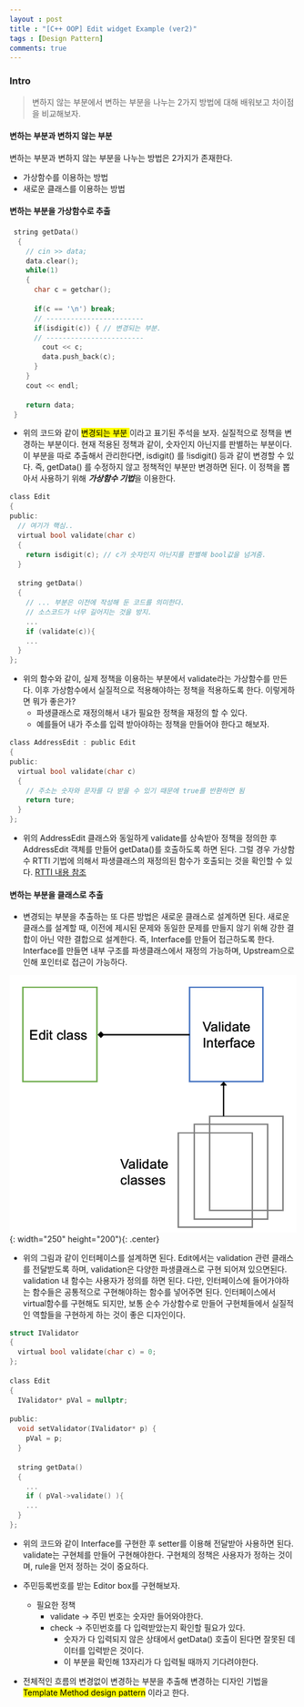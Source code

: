 ```yaml
---
layout : post
title : "[C++ OOP] Edit widget Example (ver2)"
tags : [Design Pattern]
comments: true
---
```

### Intro
> 변하지 않는 부분에서 변하는 부분을 나누는 2가지 방법에 대해 배워보고 차이점을 비교해보자.

#### 변하는 부분과 변하지 않는 부분
변하는 부분과 변하지 않는 부분을 나누는 방법은 2가지가 존재한다.
 - 가상함수를 이용하는 방법
 - 새로운 클래스를 이용하는 방법

#### 변하는 부분을 가상함수로 추출

```c
 string getData()
  {  
    // cin >> data;
    data.clear();
    while(1)
    {
      char c = getchar();
  
      if(c == '\n') break;
      // ------------------------
      if(isdigit(c)) { // 변경되는 부분.
      // ------------------------
        cout << c;
        data.push_back(c);
      }
    }
    cout << endl;

    return data;
 }
```

- 위의 코드와 같이 <mark>변경되는 부분 </mark>이라고 표기된 주석을 보자. 실질적으로 정책을 변경하는 부분이다. 현재 적용된 정책과 같이, 숫자인지 아닌지를 판별하는 부분이다. 이 부분을 따로 추출해서 관리한다면, isdigit() 를 !isdigit() 등과 같이 변경할 수 있다. 즉, getData() 를 수정하지 않고 정책적인 부분만 변경하면 된다. 이 정책을 뽑아서 사용하기 위해 ***가상함수 기법***을 이용한다.

```c
class Edit
{
public:
  // 여기가 핵심..
  virtual bool validate(char c) 
  {
    return isdigit(c); // c가 숫자인지 아닌지를 판별해 bool값을 넘겨줌.
  }
  
  string getData()
  {
    // ... 부분은 이전에 작성해 둔 코드를 의미한다. 
    // 소스코드가 너무 길어지는 것을 방지.
    ...
    if (validate(c)){
    ...
  }
};
```

- 위의 함수와 같이, 실제 정책을 이용하는 부분에서 validate라는 가상함수를 만든다. 이후 가상함수에서 실질적으로 적용해야하는 정책을 적용하도록 한다. 이렇게하면 뭐가 좋은가? 
  - 파생클래스로 재정의해서 내가 필요한 정책을 재정의 할 수 있다.
  - 예를들어 내가 주소를 입력 받아야하는 정책을 만들어야 한다고 해보자.

```c
class AddressEdit : public Edit
{
public:
  virtual bool validate(char c)
  {
    // 주소는 숫자와 문자를 다 받을 수 있기 때문에 true를 반환하면 됨
    return ture;
  }
};
```

- 위의 AddressEdit 클래스와 동일하게 validate를 상속받아 정책을 정의한 후 AddressEdit 객체를 만들어 getData()를 호출하도록 하면 된다. 그럴 경우 가상함수 RTTI 기법에 의해서 파생클래스의 재정의된 함수가 호출되는 것을 확인할 수 있다. [RTTI 내용 참조](https://armkernel.github.io/lec_cpp_1/)


#### 변하는 부분을 클래스로 추출
- 변경되는 부분을 추출하는 또 다른 방법은 새로운 클래스로 설계하면 된다. 새로운 클래스를 설계할 때, 이전에 제시된 문제와 동일한 문제를 만들지 않기 위해 강한 결합이 아닌 약한 결합으로 설계한다. 즉, Interface를 만들어 접근하도록 한다. Interface를 만들면 내부 구조를 파생클래스에서 재정의 가능하며, Upstream으로 인해 포인터로 접근이 가능하다. 

![인터페이스 설계](../images/oop_6.png){: width="250" height="200"){: .center}

- 위의 그림과 같이 인터페이스를 설계하면 된다. Edit에서는 validation 관련 클래스를 전달받도록 하며, validation은 다양한 파생클래스로 구현 되어져 있으면된다. validation 내 함수는 사용자가 정의를 하면 된다. 다만, 인터페이스에 들어가야하는 함수들은 공통적으로 구현해야하는 함수를 넣어주면 된다. 인터페이스에서 virtual함수를 구현해도 되지만, 보통 순수 가상함수로 만들어 구현체들에서 실질적인 역할들을 구현하게 하는 것이 좋은 디자인이다.

```c
struct IValidator
{
  virtual bool validate(char c) = 0;
};

class Edit
{
  IValidator* pVal = nullptr;

public:
  void setValidator(IValidator* p) {
    pVal = p;
  }

  string getData()
  {
    ...
    if ( pVal->validate() ){
    ...
  }
};
```

- 위의 코드와 같이 Interface를 구현한 후 setter를 이용해 전달받아 사용하면 된다. validate는 구현체를 만들어 구현해야한다. 구현체의 정책은 사용자가 정하는 것이며, rule을 먼저 정하는 것이 중요하다.

- 주민등록번호를 받는 Editor box를 구현해보자. 
  - 필요한 정책
    - validate -> 주민 번호는 숫자만 들어와야한다.
    - check -> 주민번호를 다 입력받았는지 확인할 필요가 있다.
      - 숫자가 다 입력되지 않은 상태에서 getData() 호출이 된다면 잘못된 데이터를 입력받은 것이다.
      - 이 부분을 확인해 13자리가 다 입력될 때까지 기다려야한다.



- 전체적인 흐름의 변경없이 변경하는 부분을 추출해 변경하는 디자인 기법을 <mark>Template Method design pattern</mark> 이라고 한다.
